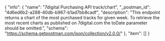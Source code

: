 {
  "info": {
    "name": "7digital Purchasing API track/chart",
    "_postman_id": "4d6ed6b2-a288-40db-b967-b1ad7bb8cadf",
    "description": "This endpoint returns a chart of the most purchased tracks for given week. To retrieve the most recent charts as published on 7digital.com the toDate parameter should be omitted.",
    "schema": "https://schema.getpostman.com/json/collection/v2.0.0/"
  },
  "item": []
}
